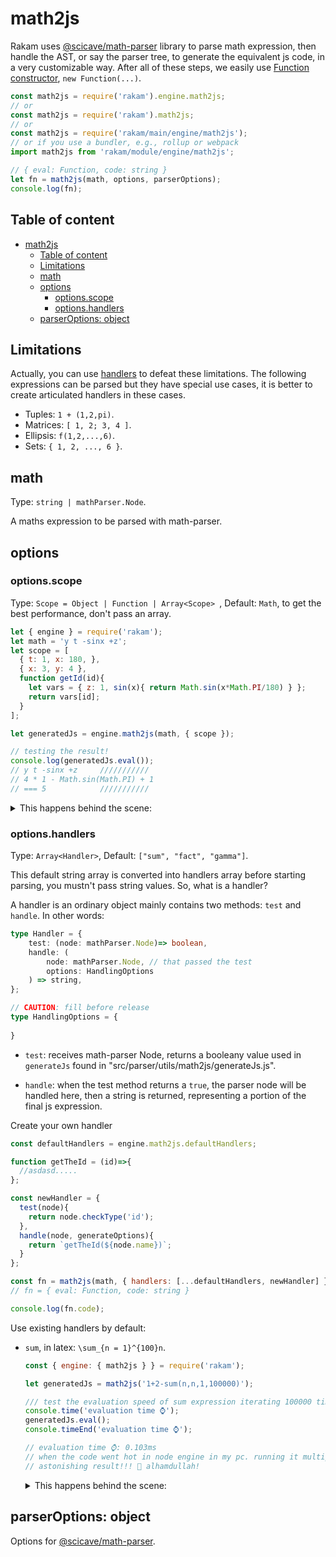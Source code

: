 ﻿# math2js

Rakam uses [@scicave/math-parser][math-parser] library to parse math
expression, then handle the AST, or say the parser tree, to generate the equivalent js code,
in a very customizable way. After all of these steps, we easily use
[Function constructor](https://developer.mozilla.org/en-US/docs/Web/JavaScript/Reference/Global_Objects/Function#Constructor), `new Function(...)`.

```js
const math2js = require('rakam').engine.math2js;
// or
const math2js = require('rakam').math2js;
// or
const math2js = require('rakam/main/engine/math2js');
// or if you use a bundler, e.g., rollup or webpack
import math2js from 'rakam/module/engine/math2js';

// { eval: Function, code: string }
let fn = math2js(math, options, parserOptions);
console.log(fn); 
```

## Table of content

<!--ts-->
- [math2js](#math2js)
  - [Table of content](#table-of-content)
  - [Limitations](#limitations)
  - [math](#math)
  - [options](#options)
    - [options.scope](#optionsscope)
    - [options.handlers](#optionshandlers)
  - [parserOptions: object](#parseroptions-object)
<!--te-->

## Limitations

Actually, you can use [handlers](#options.handlers) to defeat these limitations. The following expressions can be parsed but they have special use cases, it is better to create articulated handlers in these cases.  

- Tuples: `1 + (1,2,pi)`.
- Matrices: `[ 1, 2; 3, 4 ]`.
- Ellipsis: `f(1,2,...,6)`.
- Sets: `{ 1, 2, ..., 6 }`.

<!--ts-->
<!--te-->

## math

Type: `string | mathParser.Node`.

A maths expression to be parsed with math-parser.

## options

### options.scope
Type: `Scope = Object | Function | Array<Scope> `, Default: `Math`, to get the best performance, don't pass an array.

```js
let { engine } = require('rakam');
let math = 'y t -sinx +z';
let scope = [
  { t: 1, x: 180, },
  { x: 3, y: 4 },
  function getId(id){
    let vars = { z: 1, sin(x){ return Math.sin(x*Math.PI/180) } };
    return vars[id];
  }
];

let generatedJs = engine.math2js(math, { scope });

// testing the result!
console.log(generatedJs.eval());
// y t -sinx +z     ///////////
// 4 * 1 - Math.sin(Math.PI) + 1
// === 5            ///////////
```

<details><summary>This happens behind the scene:</summary>

```js
// behind the scene
let scope = [
  { t: 1, x: 180, },
  { x: 3, y: 4 },
  function getId(id){
    let vars = { z: 1, sin(x){ return Math.sin(x*Math.PI/180) } };
    return vars[id];
  }
];

generatedJs.eval = (function anonymous(scope) {
  function __scicave_rakam_getId__(id) {
    if (typeof scope[0] === 'object' && scope[0].hasOwnProperty(id)) {
      return scope[0][id];
    }
    else if (typeof scope[0] === 'function' && (a = scope[0](id)) && a !== undefined) {
      return a;
    }
    else if (typeof scope[1] === 'object' && scope[1].hasOwnProperty(id)) {
      return scope[1][id];
    }
    else if (typeof scope[1] === 'function' && (a = scope[1](id)) && a !== undefined) {
      return a;
    }
    else if (typeof scope[2] === 'object' && scope[2].hasOwnProperty(id)) {
      return scope[2][id];
    }
    else if (typeof scope[2] === 'function' && (a = scope[2](id)) && a !== undefined) {
      return a;
    }
    else {
      throw new Error('the scope array has no valid scope in it.');
    }
  }
  return ()=>__scicave_rakam_getId__('y') * __scicave_rakam_getId__('t') - __scicave_rakam_getId__('sin')(__scicave_rakam_getId__('x')) + __scicave_rakam_getId__('z');
})(scope);
```

</details>

### options.handlers
Type: `Array<Handler>`, Default: `["sum", "fact", "gamma"]`.

This default string array is converted into handlers array before starting parsing, you mustn't pass string values. So, what is a handler?

A handler is an ordinary object mainly contains two methods: `test` and `handle`. In other words: 

````typescript
type Handler = {
    test: (node: mathParser.Node)=> boolean,
    handle: (
    	node: mathParser.Node, // that passed the test
    	options: HandlingOptions
    ) => string,
};

// CAUTION: fill before release
type HandlingOptions = {
    
}
````

- `test`: receives math-parser Node, returns a booleany value used in `generateJs` found in "src/parser/utils/math2js/generateJs.js".

- `handle`: when the test method returns a `true`, the parser node will be handled here, then a string is returned, representing a portion of the final js expression.

Create your own handler

```js
const defaultHandlers = engine.math2js.defaultHandlers;

function getTheId = (id)=>{
  //asdasd.....
};

const newHandler = {
  test(node){
    return node.checkType('id');
  },
  handle(node, generateOptions){
    return `getTheId(${node.name})`;
  }
};

const fn = math2js(math, { handlers: [...defaultHandlers, newHandler] });
// fn = { eval: Function, code: string }

console.log(fn.code);
```

Use existing handlers by default:

- `sum`, in latex: `\sum_{n = 1}^{100}n`.

  ```js
  const { engine: { math2js } } = require('rakam');
  
  let generatedJs = math2js('1+2-sum(n,n,1,100000)');
  
  /// test the evaluation speed of sum expression iterating 100000 time.
  console.time('evaluation time ⌚');
  generatedJs.eval();
  console.timeEnd('evaluation time ⌚');
  
  // evaluation time ⌚: 0.103ms
  // when the code went hot in node engine in my pc. running it multiple times.
  // astonishing result!!! 💖 alhamdullah!
  ```

  <details><summary>This happens behind the scene:</summary>

  ```js
  // this happens behind the scene:
  let func = eval(generatedJs.code);
  // or
  let func = (scope)=>{
    // scope is the passed object to math2js or by default is Math
    function __scicave_rakam_egvjeuqa__(){
      let _ = 0
      for(var n = 1; n <= 100000; n++){
        _ += n;
      }
      return _; 
    }
    return ()=>1 + 2 - __scicave_rakam_egvjeuqa__();
  }
  generatedJs.eval = func(Math);
  ```

  </details>

## parserOptions: object

Options for [@scicave/math-parser][math-parser].

[math-parser]: https://github.com/scicave/math-parser

